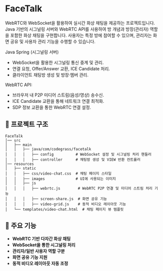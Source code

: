 # FaceTalk

WebRTC와 WebSocket을 활용하여 실시간 화상 채팅을 제공하는 프로젝트입니다.
Java 기반의 시그널링 서버와 WebRTC API를 사용하여 방 개념과 방장(관리자) 역할을 포함한 화상 채팅을 구현합니다.
사용자는 특정 방에 참여할 수 있으며, 관리자는 화면 공유 및 사용자 관리 기능을 수행할 수 있습니다.

Java Spring (시그널링 서버)
- WebSocket을 활용한 시그널링 통신 중계 및 관리.
- 연결 요청, Offer/Answer 교환, ICE Candidate 처리.
- 클라이언트 채팅방 생성 및 방장·멤버 관리.

WebRTC API:
- 브라우저 내 P2P 미디어 스트림(음성/영상) 송수신.
- ICE Candidate 교환을 통해 네트워크 연결 최적화.
- SDP 정보 교환을 통한 WebRTC 연결 설정.
 

## 📌 프로젝트 구조

```
FaceTalk
│── src
│   ├── main
│   │   ├── java/com/codegrass/facetalk
│   │   │   ├── config          # WebSocket 설정 및 시그널링 처리 핸들러
│   │   │   ├── controller      # 채팅방 생성 및 VIEW 반환 컨트롤러
│── resources
│   ├── static
│   │   ├── css/video-chat.css  # 채팅 페이지 스타일
│   │   ├── images              # UI에 사용되는 이미지
│   │   ├── js
│   │   │   ├── webrtc.js        # WebRTC P2P 연결 및 미디어 스트림 처리 기능
│   │   │   ├── screen-share.js  # 화면 공유 기능
│   │   │   ├── video-grid.js    # 동적 비디오 레이아웃 기능
│   └── templates/video-chat.html  # 채팅 페이지 뷰 템플릿
```

## 📌 주요 기능

- **WebRTC 기반 다자간 화상 채팅**
- **WebSocket을 통한 시그널링 처리**
- **관리자/일반 사용자 역할 구분**
- **화면 공유 기능 지원**
- **동적 비디오 레이아웃 자동 조정**

